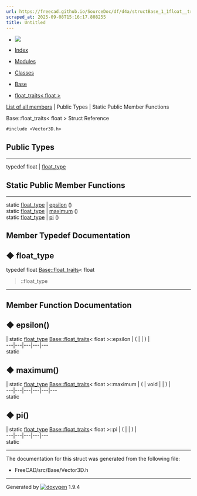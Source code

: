 ```yaml
---
url: https://freecad.github.io/SourceDoc/df/d4a/structBase_1_1float__traits_3_01float_01_4.html
scraped_at: 2025-09-08T15:16:17.808255
title: Untitled
---
```


  * [ ![](https://www.freecad.org/svg/logo-freecad.svg) ](https://freecadweb.org "FreeCAD")
  * [Index](../../index.html "Index")
  * [Modules](../../modules.html "Modules list")
  * [Classes](../../annotated.html "Annotated list")

  * [Base](../../db/d07/namespaceBase.html)
  * [float_traits< float >](../../df/d4a/structBase_1_1float__traits_3_01float_01_4.html)

[List of all members](../../d0/d2e/structBase_1_1float__traits_3_01float_01_4-members.html) | Public Types | Static Public Member Functions

Base::float_traits< float > Struct Reference

`#include <Vector3D.h>`

##  Public Types  
  
---  
typedef float | [float_type](../../df/d4a/structBase_1_1float__traits_3_01float_01_4.html#a65b16487145fe20f016f25b43b1b8c03)  
  
##  Static Public Member Functions  
  
---  
static [float_type](../../df/d4a/structBase_1_1float__traits_3_01float_01_4.html#a65b16487145fe20f016f25b43b1b8c03) | [epsilon](../../df/d4a/structBase_1_1float__traits_3_01float_01_4.html#ae8794e665f920aa1401b6470be9c2731) ()  
static [float_type](../../df/d4a/structBase_1_1float__traits_3_01float_01_4.html#a65b16487145fe20f016f25b43b1b8c03) | [maximum](../../df/d4a/structBase_1_1float__traits_3_01float_01_4.html#a4baea917d4b0b330ee413e9cac5074f8) ()  
static [float_type](../../df/d4a/structBase_1_1float__traits_3_01float_01_4.html#a65b16487145fe20f016f25b43b1b8c03) | [pi](../../df/d4a/structBase_1_1float__traits_3_01float_01_4.html#a066cf6538221a00acfe7ed7fcb6ecf32) ()  
  
## Member Typedef Documentation

## ◆ float_type

typedef float
[Base::float_traits](../../d5/d79/structBase_1_1float__traits.html)< float
>::float_type  
---  
  
## Member Function Documentation

## ◆ epsilon()

| static [float_type](../../df/d4a/structBase_1_1float__traits_3_01float_01_4.html#a65b16487145fe20f016f25b43b1b8c03) [Base::float_traits](../../d5/d79/structBase_1_1float__traits.html)< float >::epsilon  | ( | | ) |   
---|---|---|---|---  
static  
  
## ◆ maximum()

| static [float_type](../../df/d4a/structBase_1_1float__traits_3_01float_01_4.html#a65b16487145fe20f016f25b43b1b8c03) [Base::float_traits](../../d5/d79/structBase_1_1float__traits.html)< float >::maximum  | ( | void  | | ) |   
---|---|---|---|---|---  
static  
  
## ◆ pi()

| static [float_type](../../df/d4a/structBase_1_1float__traits_3_01float_01_4.html#a65b16487145fe20f016f25b43b1b8c03) [Base::float_traits](../../d5/d79/structBase_1_1float__traits.html)< float >::pi  | ( | | ) |   
---|---|---|---|---  
static  
  
* * *

The documentation for this struct was generated from the following file:

  * FreeCAD/src/Base/Vector3D.h

* * *

Generated by
[![doxygen](../../doxygen.svg)](https://www.doxygen.org/index.html) 1.9.4

